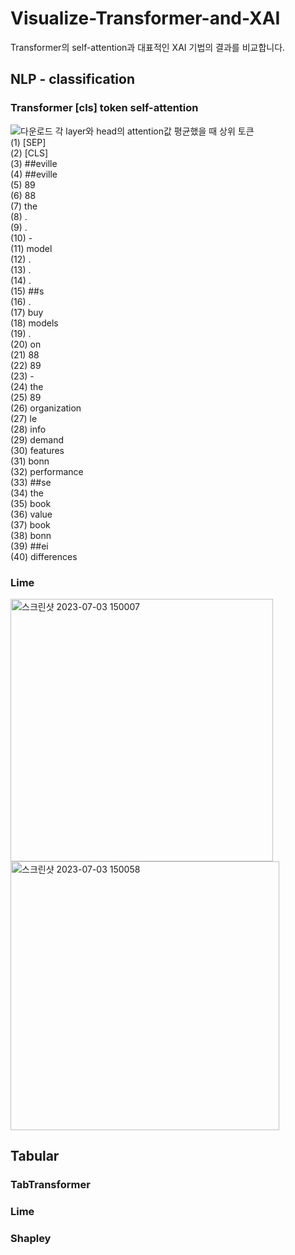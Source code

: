 # Visualize-Transformer-and-XAI
Transformer의 self-attention과 대표적인 XAI 기법의 결과를 비교합니다.

## NLP - classification
### Transformer [cls] token self-attention
![다운로드](https://github.com/NahyeonKang/Visualize-Transformer-and-XAI/assets/24906028/cdd2db6d-bbce-4406-9a7e-2e718c30e5b4)
각 layer와 head의 attention값 평균했을 때 상위 토큰  
(1) [SEP]  
(2) [CLS]  
(3) ##eville  
(4) ##eville  
(5) 89  
(6) 88  
(7) the  
(8) .  
(9) .  
(10) -  
(11) model  
(12) .  
(13) .  
(14) .  
(15) ##s  
(16) .  
(17) buy  
(18) models  
(19) .  
(20) on  
(21) 88  
(22) 89  
(23) -  
(24) the  
(25) 89  
(26) organization  
(27) le  
(28) info  
(29) demand  
(30) features  
(31) bonn  
(32) performance  
(33) ##se  
(34) the  
(35) book  
(36) value  
(37) book  
(38) bonn  
(39) ##ei  
(40) differences    
### Lime
<img width="420" alt="스크린샷 2023-07-03 150007" src="https://github.com/NahyeonKang/Visualize-Transformer-and-XAI/assets/24906028/02746779-7264-4102-97c6-5efdfcb0753f"><br/>
<img width="430" alt="스크린샷 2023-07-03 150058" src="https://github.com/NahyeonKang/Visualize-Transformer-and-XAI/assets/24906028/3787bcfe-8395-40c6-9b5b-bf0b8b279e03">

## Tabular
### TabTransformer
### Lime
### Shapley
